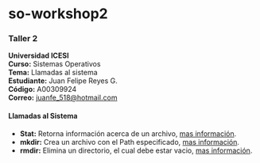 # so-workshop2
### Taller 2
**Universidad ICESI**  
**Curso:** Sistemas Operativos  
**Tema:** Llamadas al sistema  
**Estudiante:** Juan Felipe Reyes G.  
**Código:** A00309924  
**Correo:** juanfe_518@hotmail.com

#### Llamadas al Sistema
- **Stat:** Retorna información acerca de un archivo, [mas información](https://www.unix.com/man-page/centos/2/stat/).
- **mkdir:** Crea un archivo con el Path especificado, [mas información](https://www.unix.com/man-page/centos/2/mkdir/).
- **rmdir:** Elimina un directorio, el cual debe estar vacio, [mas información](https://www.unix.com/man-page/centos/2/rmdir/).


